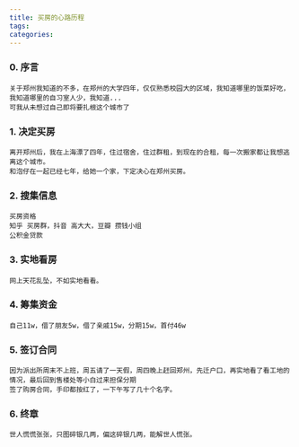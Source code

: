 ```yaml
---
title: 买房的心路历程
tags:
categories:
---
```


### 0. 序言
    
    关于郑州我知道的不多，在郑州的大学四年，仅仅熟悉校园大的区域，我知道哪里的饭菜好吃，我知道哪里的自习室人少，我知道...
    可我从未想过自己即将要扎根这个城市了

### 1. 决定买房
    
    离开郑州后，我在上海漂了四年，住过宿舍，住过群租，到现在的合租，每一次搬家都让我想逃离这个城市。
    和泡仔在一起已经七年，给她一个家，下定决心在郑州买房。

### 2. 搜集信息

    买房资格
    知乎 买房群，抖音 高大大，豆瓣 攒钱小组
    公积金贷款

### 3. 实地看房

    网上天花乱坠，不如实地看看。

### 4. 筹集资金

    自己11w，借了朋友5w，借了亲戚15w，分期15w，首付46w

### 5. 签订合同

    因为派出所周末不上班，周五请了一天假，周四晚上赶回郑州，先迁户口，再实地看了看工地的情况，最后回到售楼处等小白过来担保分期
    签了购房合同，手印都按红了，一下午写了几十个名字。

### 6. 终章

    世人慌慌张张，只图碎银几两，偏这碎银几两，能解世人慌张。

